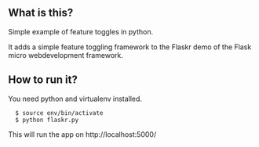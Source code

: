 ## What is this?

Simple example of feature toggles in python.

It adds a simple feature toggling framework to the Flaskr demo of the Flask micro webdevelopment framework.

## How to run it?

You need python and virtualenv installed.
	
      $ source env/bin/activate
      $ python flaskr.py

This will run the app on http://localhost:5000/
